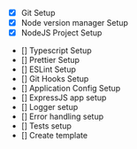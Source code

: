 - [x] Git Setup
- [x] Node version manager Setup
- [x] NodeJS Project Setup
- [] Typescript Setup
- [] Prettier Setup
- [] ESLint Setup
- [] Git Hooks Setup
- [] Application Config Setup
- [] ExpressJS app setup
- [] Logger setup
- [] Error handling setup
- [] Tests setup
- [] Create template